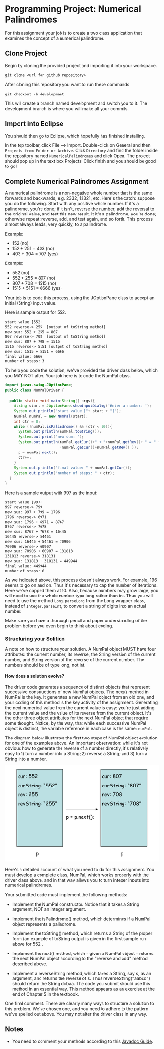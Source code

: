 # Programming Project: Numerical Palindromes

For this assignment your job is to create a two class application that examines the concept of a numerical palindrome.

## Clone Project

Begin by cloning the provided project and importing it into your workspace.

`git clone <url for github repository>`

After cloning this repository you want to run these commands

`git checkout -b development`

This will create a branch named development and switch you to it. The development branch is where you will make all your commits.

## Import into Eclipse

You should then go to Eclipse, which hopefully has finished installing.

In the top toolbar, click File --> Import. Double-click on General and then `Projects from Folder or Archive`. Click `Directory` and find the folder inside the repository named `NumericalPalindromes` and click Open. The project should pop up in the text box Projects. Click finish and you should be good to go!

## Complete Numerical Palindromes Assignment

A numerical palindrome is a non-negative whole number that is the same forwards and backwards, e.g. 2332, 12321, etc. Here's the catch: suppose you do the following. Start with any positive whole number. If it's a palindrome, you're done; if it isn't, reverse the number, add the reversal to the original value, and test this new result. It it's a palindrome, you're done; otherwise repeat: reverse, add, and test again, and so forth. This process almost always leads, very quickly, to a palindrome.

Example:

- 152 (no)
- 152 + 251 = 403 (no)
- 403 + 304 = 707 (yes)

Example:

- 552 (no)
- 552 + 255 = 807 (no)
- 807 + 708 = 1515 (no)
- 1515 + 5151 = 6666 (yes)

Your job is to code this process, using the JOptionPane class to accept an initial (String) input value.

Here is sample output for 552.

```
start value [552]
552 reverse-> 255  [output of toString method]
new sum: 552 + 255 = 807
807 reverse-> 708  [output of toString method]
new sum: 807 + 708 = 1515
1515 reverse-> 5151 [output of toString method]
new sum: 1515 + 5151 = 6666
final value: 6666
number of steps: 3
```

To help you code the solution, we've provided the driver class below, which you MAY NOT alter. Your job here is to code the NumPal class.

```java
import javax.swing.JOptionPane;
public class NumPalDriver {

  public static void main(String[] args){
    String start = JOptionPane.showInputDialog("Enter a number: ");
    System.out.println("start value ["+ start + "]");
    NumPal numPal = new NumPal(start);
    int ctr = 0;
    while (!numPal.isPalindrome() && (ctr < 10)){
      System.out.println(numPal.toString());
      System.out.print("new sum: ");
      System.out.println(numPal.getCur()+" + "+numPal.getRev()+ " = " +
                         (numPal.getCur()+numPal.getRev() ));
      p = numPal.next();
      ctr++;
    }
    System.out.println("final value: " + numPal.getCur());
    System.out.println("number of steps: " + ctr);
  }
}
```

Here is a sample output with 997 as the input:

```
start value [997]
997 reverse-> 799
new sum: 997 + 799 = 1796
1796 reverse-> 6971
new sum: 1796 + 6971 = 8767
8767 reverse-> 7678
new sum: 8767 + 7678 = 16445
16445 reverse-> 54461
new sum: 16445 + 54461 = 70906
70906 reverse-> 60907
new sum: 70906 + 60907 = 131813
131813 reverse-> 318131
new sum: 131813 + 318131 = 449944
final value: 449944
number of steps: 6
```

As we indicated above, this process doesn't always work. For example, 196 seems to go on and on. Thus it's necessary to cap the number of iterations. Here we've capped them at 10. Also, because numbers may grow large, you will need to use the whole number type long rather than int. Thus you will need to use the method `Long.parseLong` from the Long wrapper class, instead of `Integer.parseInt`, to convert a string of digits into an actual number.

Make sure you have a thorough pencil and paper understanding of the problem before you even begin to think about coding.

### Structuring your Solition

A note on how to structure your solution. A NumPal object MUST have four attributes: the current number, its reverse, the String version of the current number, and String version of the reverse of the current number. The numbers should be of type long, not int.

#### How does a solution evolve?

The driver code generates a sequence of distinct objects that represent successive constructions of new NumPal objects. The next() method in NumPal is the key. It generates a new NumPal object from an old one, and your coding of this method is the key activity of the assignment. Generating the next numerical value from the current value is easy: you're just adding the current value and the value of its reverse from the current object. It's the other three object attributes for the next NumPal object that require some thought. Notice, by the way, that while each successive NumPal object is distinct, the variable reference in each case is the same: `numPal`.

The diagram below illustrates the first two steps of NumPal object evolution for one of the examples above. An important observation: while it's not obvious how to generate the reverse of a number directly, it's relatively easy to 1) turn a number into a String; 2) reverse a String; and 3) turn a String into a number.

![NumPalPix](./NumPalPix.png)

Here's a detailed account of what you need to do for this assignment. You must develop a complete class, NumPal, which works properly with the driver class above, and in that way allows you to turn integer inputs into numerical palindromes.

Your submitted code must implement the following methods:

- Implement the NumPal constructor. Notice that it takes a String argument, NOT an integer argument.

- Implement the isPalindrome() method, which determines if a NumPal object represents a palindrome.

- Implement the toString() method, which returns a String of the proper form (an example of toString output is given in the first sample run above for 552).

- Implement the next() method, which - given a NumPal object - returns the next NumPal object according to the "reverse and add" method described above.

- Implement a reverseString method, which takes a String, say s, as an argument, and returns the reverse of s. Thus reverseString("aabcd") should return the String dcbaa. The code you submit should use this method in an essential way. This method appears as an exercise at the end of Chapter 5 in the textbook.

One final comment. There are clearly many ways to structure a solution to this problem. We've chosen one, and you need to adhere to the pattern we've spelled out above. You may not alter the driver class in any way.

## Notes

- You need to comment your methods according to this [Javadoc Guide](https://github.com/jd12/liferay-portal/blob/master/readme/ADVANCED_JAVADOC_GUIDELINES.markdown).

